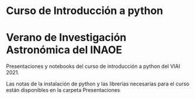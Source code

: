 # Curso de Introducción a python 
# Verano de Investigación Astronómica del INAOE

Presentaciones y notebooks del curso de introducción a python del VIAI 2021.

Las notas de la instalación de python y las librerias necesarias para el curso 
están disponibles en la carpeta Presentaciones
